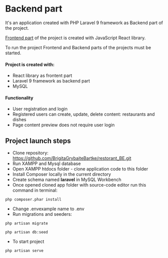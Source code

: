 # Backend part

It's an application created with PHP Laravel 9 framework as Backend part of the project. 

[Frontend part](https://github.com/BrigitaGrybaiteBartke/restorant_FE.git) of the project is created with JavaScript React library. 

To run the project Frontend and Backend parts of the projects must be started.


#### Project is created with:
* React library as frontent part
* Laravel 9 framework as backend part
* MySQL


#### Functionality
* User registration and login
* Registered users can create, update, delete content: restaurants and dishes
* Page content preview does not require user login


## Project launch steps
* Clone repository: https://github.com/BrigitaGrybaiteBartke/restorant_BE.git
* Run XAMPP and Mysql database
* Open XAMPP htdocs folder - clone application code to this folder
* Install Composer locally in the current directory
* Create schema named **laravel** in MySQL Workbench
* Once opened cloned app folder with source-code editor run this command in terminal: 

```
php composer.phar install
```

* Change .envexample name to .env
* Run migrations and seeders:

```
php artisan migrate

php artisan db:seed
```

* To start project

```
php artisan serve
```
